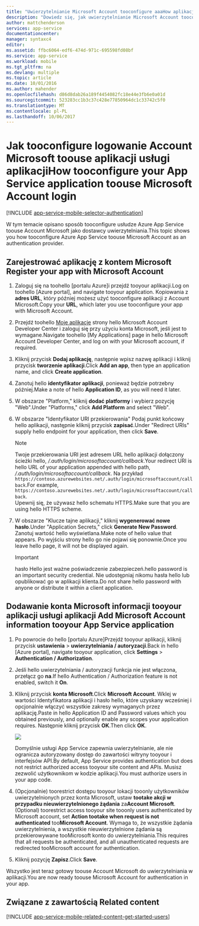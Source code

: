 ```yaml
---
title: "Uwierzytelnianie Microsoft Account tooconfigure aaaHow aplikacji usługi aplikacji"
description: "Dowiedz się, jak uwierzytelnianie Microsoft Account tooconfigure aplikacji usługi aplikacji."
author: mattchenderson
services: app-service
documentationcenter: 
manager: syntaxc4
editor: 
ms.assetid: ffbc6064-edf6-474d-971c-695598fd08bf
ms.service: app-service
ms.workload: mobile
ms.tgt_pltfrm: na
ms.devlang: multiple
ms.topic: article
ms.date: 10/01/2016
ms.author: mahender
ms.openlocfilehash: d86d8dab26a189f4454082fc18e44e3fb6e0a01d
ms.sourcegitcommit: 523283cc1b3c37c428e77850964dc1c33742c5f0
ms.translationtype: MT
ms.contentlocale: pl-PL
ms.lasthandoff: 10/06/2017
---
```

# <a name="how-tooconfigure-your-app-service-application-toouse-microsoft-account-login"></a><span data-ttu-id="a4490-103">Jak tooconfigure logowanie Account Microsoft toouse aplikacji usługi aplikacji</span><span class="sxs-lookup"><span data-stu-id="a4490-103">How tooconfigure your App Service application toouse Microsoft Account login</span></span>
[!INCLUDE [app-service-mobile-selector-authentication](../../includes/app-service-mobile-selector-authentication.md)]

<span data-ttu-id="a4490-104">W tym temacie opisano sposób tooconfigure usłudze Azure App Service toouse Account Microsoft jako dostawcy uwierzytelniania.</span><span class="sxs-lookup"><span data-stu-id="a4490-104">This topic shows you how tooconfigure Azure App Service toouse Microsoft Account as an authentication provider.</span></span> 

## <span data-ttu-id="a4490-105"><a name="register-microsoft-account"></a>Zarejestrować aplikację z kontem Microsoft</span><span class="sxs-lookup"><span data-stu-id="a4490-105"><a name="register-microsoft-account"> </a>Register your app with Microsoft Account</span></span>
1. <span data-ttu-id="a4490-106">Zaloguj się na toohello [portalu Azure]i przejdź tooyour aplikacji.</span><span class="sxs-lookup"><span data-stu-id="a4490-106">Log on toohello [Azure portal], and navigate tooyour application.</span></span> <span data-ttu-id="a4490-107">Kopiowania z **adres URL**, który później możesz użyć tooconfigure aplikacji z Account Microsoft.</span><span class="sxs-lookup"><span data-stu-id="a4490-107">Copy your **URL**, which later you use tooconfigure your app with Microsoft Account.</span></span>
2. <span data-ttu-id="a4490-108">Przejdź toohello [Moje aplikacje] strony hello Microsoft Account Developer Center i zaloguj się przy użyciu konta Microsoft, jeśli jest to wymagane.</span><span class="sxs-lookup"><span data-stu-id="a4490-108">Navigate toohello [My Applications] page in hello Microsoft Account Developer Center, and log on with your Microsoft account, if required.</span></span>
3. <span data-ttu-id="a4490-109">Kliknij przycisk **Dodaj aplikację**, następnie wpisz nazwę aplikacji i kliknij przycisk **tworzenie aplikacji**.</span><span class="sxs-lookup"><span data-stu-id="a4490-109">Click **Add an app**, then type an application name, and click **Create application**.</span></span>
4. <span data-ttu-id="a4490-110">Zanotuj hello **identyfikator aplikacji**, ponieważ będzie potrzebny później.</span><span class="sxs-lookup"><span data-stu-id="a4490-110">Make a note of hello **Application ID**, as you will need it later.</span></span> 
5. <span data-ttu-id="a4490-111">W obszarze "Platform," kliknij **dodać platformy** i wybierz pozycję "Web".</span><span class="sxs-lookup"><span data-stu-id="a4490-111">Under "Platforms," click **Add Platform** and select "Web".</span></span>
6. <span data-ttu-id="a4490-112">W obszarze "Identyfikator URI przekierowania" Podaj punkt końcowy hello aplikacji, następnie kliknij przycisk **zapisać**.</span><span class="sxs-lookup"><span data-stu-id="a4490-112">Under "Redirect URIs" supply hello endpoint for your application, then click **Save**.</span></span> 
   
   > [!NOTE]
   > <span data-ttu-id="a4490-113">Twoje przekierowania URI jest adresem URL hello aplikacji dołączony ścieżki hello, */.auth/login/microsoftaccount/callback*.</span><span class="sxs-lookup"><span data-stu-id="a4490-113">Your redirect URI is hello URL of your application appended with hello path, */.auth/login/microsoftaccount/callback*.</span></span> <span data-ttu-id="a4490-114">Na przykład `https://contoso.azurewebsites.net/.auth/login/microsoftaccount/callback`.</span><span class="sxs-lookup"><span data-stu-id="a4490-114">For example, `https://contoso.azurewebsites.net/.auth/login/microsoftaccount/callback`.</span></span>   
   > <span data-ttu-id="a4490-115">Upewnij się, że używasz hello schematu HTTPS.</span><span class="sxs-lookup"><span data-stu-id="a4490-115">Make sure that you are using hello HTTPS scheme.</span></span>
   
7. <span data-ttu-id="a4490-116">W obszarze "Klucze tajne aplikacji," kliknij **wygenerować nowe hasło**.</span><span class="sxs-lookup"><span data-stu-id="a4490-116">Under "Application Secrets," click **Generate New Password**.</span></span> <span data-ttu-id="a4490-117">Zanotuj wartość hello wyświetlana.</span><span class="sxs-lookup"><span data-stu-id="a4490-117">Make note of hello value that appears.</span></span> <span data-ttu-id="a4490-118">Po wyjściu strony hello go nie pojawi się ponownie.</span><span class="sxs-lookup"><span data-stu-id="a4490-118">Once you leave hello page, it will not be displayed again.</span></span>

    > [!IMPORTANT]
    > <span data-ttu-id="a4490-119">hasło Hello jest ważne poświadczenie zabezpieczeń.</span><span class="sxs-lookup"><span data-stu-id="a4490-119">hello password is an important security credential.</span></span> <span data-ttu-id="a4490-120">Nie udostępniaj nikomu hasła hello lub opublikować go w aplikacji klienta.</span><span class="sxs-lookup"><span data-stu-id="a4490-120">Do not share hello password with anyone or distribute it within a client application.</span></span>

## <span data-ttu-id="a4490-121"><a name="secrets"></a>Dodawanie konta Microsoft informacji tooyour aplikacji usługi aplikacji</span><span class="sxs-lookup"><span data-stu-id="a4490-121"><a name="secrets"> </a>Add Microsoft Account information tooyour App Service application</span></span>
1. <span data-ttu-id="a4490-122">Po powrocie do hello [portalu Azure]Przejdź tooyour aplikacji, kliknij przycisk **ustawienia** > **uwierzytelniania / autoryzacji**.</span><span class="sxs-lookup"><span data-stu-id="a4490-122">Back in hello [Azure portal], navigate tooyour application, click **Settings** > **Authentication / Authorization**.</span></span>
2. <span data-ttu-id="a4490-123">Jeśli hello uwierzytelniania / autoryzacji funkcja nie jest włączona, przełącz go **na**.</span><span class="sxs-lookup"><span data-stu-id="a4490-123">If hello Authentication / Authorization feature is not enabled, switch it **On**.</span></span>
3. <span data-ttu-id="a4490-124">Kliknij przycisk **konta Microsoft**.</span><span class="sxs-lookup"><span data-stu-id="a4490-124">Click **Microsoft Account**.</span></span> <span data-ttu-id="a4490-125">Wklej w wartości Identyfikatora aplikacji i hasło hello, które uzyskany wcześniej i opcjonalnie włączyć wszystkie zakresy wymaganych przez aplikację.</span><span class="sxs-lookup"><span data-stu-id="a4490-125">Paste in hello Application ID and Password values which you obtained previously, and optionally enable any scopes your application requires.</span></span> <span data-ttu-id="a4490-126">Następnie kliknij przycisk **OK**.</span><span class="sxs-lookup"><span data-stu-id="a4490-126">Then click **OK**.</span></span>
   
    ![][1]
   
    <span data-ttu-id="a4490-127">Domyślnie usługi App Service zapewnia uwierzytelnianie, ale nie ogranicza autoryzowany dostęp do zawartości witryny tooyour i interfejsów API.</span><span class="sxs-lookup"><span data-stu-id="a4490-127">By default, App Service provides authentication but does not restrict authorized access tooyour site content and APIs.</span></span> <span data-ttu-id="a4490-128">Musisz zezwolić użytkownikom w kodzie aplikacji.</span><span class="sxs-lookup"><span data-stu-id="a4490-128">You must authorize users in your app code.</span></span>
4. <span data-ttu-id="a4490-129">(Opcjonalnie) toorestrict dostępu tooyour lokacji tooonly użytkowników uwierzytelnionych przez konta Microsoft, ustaw **tootake akcji w przypadku nieuwierzytelnionego żądania** za**Account Microsoft**.</span><span class="sxs-lookup"><span data-stu-id="a4490-129">(Optional) toorestrict access tooyour site tooonly users authenticated by Microsoft account, set **Action tootake when request is not authenticated** too**Microsoft Account**.</span></span> <span data-ttu-id="a4490-130">Wymaga to, że wszystkie żądania uwierzytelnienia, a wszystkie nieuwierzytelnione żądania są przekierowywane tooMicrosoft konto do uwierzytelniania.</span><span class="sxs-lookup"><span data-stu-id="a4490-130">This requires that all requests be authenticated, and all unauthenticated requests are redirected tooMicrosoft account for authentication.</span></span>
5. <span data-ttu-id="a4490-131">Kliknij pozycję **Zapisz**.</span><span class="sxs-lookup"><span data-stu-id="a4490-131">Click **Save**.</span></span>

<span data-ttu-id="a4490-132">Wszystko jest teraz gotowy toouse Account Microsoft do uwierzytelniania w aplikacji.</span><span class="sxs-lookup"><span data-stu-id="a4490-132">You are now ready toouse Microsoft Account for authentication in your app.</span></span>

## <span data-ttu-id="a4490-133"><a name="related-content"></a>Związane z zawartością</span><span class="sxs-lookup"><span data-stu-id="a4490-133"><a name="related-content"> </a>Related content</span></span>
[!INCLUDE [app-service-mobile-related-content-get-started-users](../../includes/app-service-mobile-related-content-get-started-users.md)]

<!-- Images. -->

[0]: ./media/app-service-mobile-how-to-configure-microsoft-authentication/app-service-microsoftaccount-redirect.png
[1]: ./media/app-service-mobile-how-to-configure-microsoft-authentication/mobile-app-microsoftaccount-settings.png

<!-- URLs. -->

[Moje aplikacje]: http://go.microsoft.com/fwlink/p/?LinkId=262039
[Witryna Azure Portal]: https://portal.azure.com/
